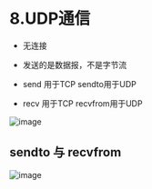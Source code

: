 # 8.UDP通信  

* 无连接
* 发送的是数据报，不是字节流  

* send 用于TCP     sendto用于UDP   
* recv 用于TCP     recvfrom用于UDP    


![image](https://user-images.githubusercontent.com/58176267/179711172-a45d975e-5446-4392-a71a-1965e1965847.png)  



## sendto 与 recvfrom  

![image](https://user-images.githubusercontent.com/58176267/179712079-46729fc1-2ef4-405a-bd3b-77cb1e0ab0c0.png)  




